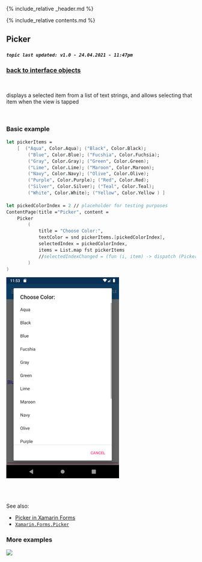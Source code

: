 {% include_relative _header.md %}

{% include_relative contents.md %}

Picker
--------
##### `topic last updated: v1.0 - 24.04.2021 - 11:47pm`

### [back to interface objects](view-interface-objects.html#interface-objects)

<br />

displays a selected item from a list of text strings, and allows selecting that item when the view is tapped

<br /> 

### Basic example


```fsharp 
let pickerItems =
    [  ("Aqua", Color.Aqua); ("Black", Color.Black);
        ("Blue", Color.Blue); ("Fucshia", Color.Fuchsia);
        ("Gray", Color.Gray); ("Green", Color.Green);
        ("Lime", Color.Lime); ("Maroon", Color.Maroon);
        ("Navy", Color.Navy); ("Olive", Color.Olive);
        ("Purple", Color.Purple); ("Red", Color.Red);
        ("Silver", Color.Silver); ("Teal", Color.Teal);
        ("White", Color.White); ("Yellow", Color.Yellow ) ]

let pickedColorIndex = 2 // placeholder for testing purposes 
ContentPage(title ="Picker", content =                     
    Picker
        (
            title = "Choose Color:",
            textColor = snd pickerItems.[pickedColorIndex],
            selectedIndex = pickedColorIndex,
            items = List.map fst pickerItems
            //selectedIndexChanged = (fun (i, item) -> dispatch (PickerItemChanged i))
        )
)
```

<img src="images/view/Picker-adr-basic.png" width="300">

<br /> <br /> 

See also:

* [Picker in Xamarin Forms](https://docs.microsoft.com/en-us/xamarin/xamarin-forms/user-interface/Picker)
* [`Xamarin.Forms.Picker`](https://docs.microsoft.com/en-us/dotnet/api/Xamarin.Forms.Picker)


### More examples

<img src="https://user-images.githubusercontent.com/52166903/60177361-9d737900-9810-11e9-87a2-ade4880f7222.png" width="400">
